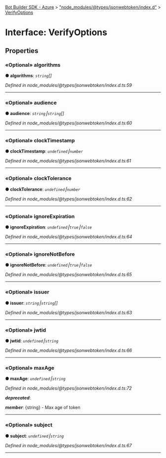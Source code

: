 [Bot Builder SDK - Azure](../README.md) > ["node_modules/@types/jsonwebtoken/index.d"](../modules/_node_modules__types_jsonwebtoken_index_d_.md) > [VerifyOptions](../interfaces/_node_modules__types_jsonwebtoken_index_d_.verifyoptions.md)



# Interface: VerifyOptions


## Properties
<a id="algorithms"></a>

### «Optional» algorithms

**●  algorithms**:  *`string`[]* 

*Defined in node_modules/@types/jsonwebtoken/index.d.ts:59*





___

<a id="audience"></a>

### «Optional» audience

**●  audience**:  *`string`⎮`string`[]* 

*Defined in node_modules/@types/jsonwebtoken/index.d.ts:60*





___

<a id="clocktimestamp"></a>

### «Optional» clockTimestamp

**●  clockTimestamp**:  *`undefined`⎮`number`* 

*Defined in node_modules/@types/jsonwebtoken/index.d.ts:61*





___

<a id="clocktolerance"></a>

### «Optional» clockTolerance

**●  clockTolerance**:  *`undefined`⎮`number`* 

*Defined in node_modules/@types/jsonwebtoken/index.d.ts:62*





___

<a id="ignoreexpiration"></a>

### «Optional» ignoreExpiration

**●  ignoreExpiration**:  *`undefined`⎮`true`⎮`false`* 

*Defined in node_modules/@types/jsonwebtoken/index.d.ts:64*





___

<a id="ignorenotbefore"></a>

### «Optional» ignoreNotBefore

**●  ignoreNotBefore**:  *`undefined`⎮`true`⎮`false`* 

*Defined in node_modules/@types/jsonwebtoken/index.d.ts:65*





___

<a id="issuer"></a>

### «Optional» issuer

**●  issuer**:  *`string`⎮`string`[]* 

*Defined in node_modules/@types/jsonwebtoken/index.d.ts:63*





___

<a id="jwtid"></a>

### «Optional» jwtid

**●  jwtid**:  *`undefined`⎮`string`* 

*Defined in node_modules/@types/jsonwebtoken/index.d.ts:66*





___

<a id="maxage"></a>

### «Optional» maxAge

**●  maxAge**:  *`undefined`⎮`string`* 

*Defined in node_modules/@types/jsonwebtoken/index.d.ts:72*


*__deprecated__*: 

*__member__*: {string} - Max age of token





___

<a id="subject"></a>

### «Optional» subject

**●  subject**:  *`undefined`⎮`string`* 

*Defined in node_modules/@types/jsonwebtoken/index.d.ts:67*





___


